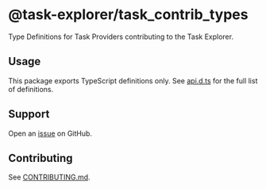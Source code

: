 # @task-explorer/task_contrib_types

Type Definitions for Task Providers contributing to the Task Explorer.

## Usage

This package exports TypeScript definitions only. 
See [api.d.ts](./api.d.ts) for the full list of definitions.

## Support

Open an [issue](https://github.com/SAP/task-explorer/issues) on GitHub.

## Contributing

See [CONTRIBUTING.md](./CONTRIBUTING.md).


